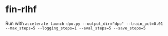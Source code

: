 # fin-rlhf

Run with ``accelerate launch dpo.py --output_dir="dpo" --train_pct=0.01 --max_steps=5 --logging_steps=1 --eval_steps=5 --save_steps=5``